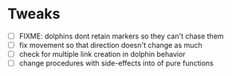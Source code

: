 # Tweaks
- [ ] FIXME: dolphins dont retain markers so they can't chase them 
- [ ] fix movement so that direction doesn't change as much
- [ ] check for multiple link creation in dolphin behavior
- [ ] change procedures with side-effects into of pure functions
